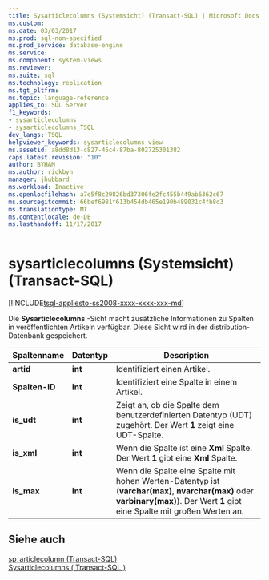 ```yaml
---
title: Sysarticlecolumns (Systemsicht) (Transact-SQL) | Microsoft Docs
ms.custom: 
ms.date: 03/03/2017
ms.prod: sql-non-specified
ms.prod_service: database-engine
ms.service: 
ms.component: system-views
ms.reviewer: 
ms.suite: sql
ms.technology: replication
ms.tgt_pltfrm: 
ms.topic: language-reference
applies_to: SQL Server
f1_keywords:
- sysarticlecolumns
- sysarticlecolumns_TSQL
dev_langs: TSQL
helpviewer_keywords: sysarticlecolumns view
ms.assetid: a8dd8d13-c827-45c4-87ba-802725301382
caps.latest.revision: "10"
author: BYHAM
ms.author: rickbyh
manager: jhubbard
ms.workload: Inactive
ms.openlocfilehash: a7e5f8c29826bd37306fe2fc455b449ab6362c67
ms.sourcegitcommit: 66bef6981f613b454db465e190b489031c4fb8d3
ms.translationtype: MT
ms.contentlocale: de-DE
ms.lasthandoff: 11/17/2017
---
```

# <a name="sysarticlecolumns-system-view-transact-sql"></a>sysarticlecolumns (Systemsicht) (Transact-SQL)
[!INCLUDE[tsql-appliesto-ss2008-xxxx-xxxx-xxx-md](../../includes/tsql-appliesto-ss2008-xxxx-xxxx-xxx-md.md)]

  Die **Sysarticlecolumns** -Sicht macht zusätzliche Informationen zu Spalten in veröffentlichten Artikeln verfügbar. Diese Sicht wird in der distribution-Datenbank gespeichert.  
  
|Spaltenname|Datentyp|Description|  
|-----------------|---------------|-----------------|  
|**artid**|**int**|Identifiziert einen Artikel.|  
|**Spalten-ID**|**int**|Identifiziert eine Spalte in einem Artikel.|  
|**is_udt**|**int**|Zeigt an, ob die Spalte dem benutzerdefinierten Datentyp (UDT) zugehört. Der Wert **1** zeigt eine UDT-Spalte.|  
|**is_xml**|**int**|Wenn die Spalte ist eine **Xml** Spalte. Der Wert **1** gibt eine **Xml** Spalte.|  
|**is_max**|**int**|Wenn die Spalte eine Spalte mit hohen Werten-Datentyp ist (**varchar(max)**, **nvarchar(max)** oder **varbinary(max)**). Der Wert **1** gibt eine Spalte mit großen Werten an.|  
  
## <a name="see-also"></a>Siehe auch  
 [sp_articlecolumn &#40;Transact-SQL&#41;](../../relational-databases/system-stored-procedures/sp-articlecolumn-transact-sql.md)   
 [Sysarticlecolumns &#40; Transact-SQL &#41;](../../relational-databases/system-tables/sysarticlecolumns-transact-sql.md)  
  
  
